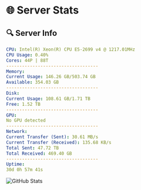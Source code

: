 # 🌐 Server Stats
## 🔍 Server Info
```yaml
CPU: Intel(R) Xeon(R) CPU E5-2699 v4 @ 1217.01MHz
CPU Usage: 0.40%
Cores: 44P | 88T
-----------------------------------
Memory:
Current Usage: 146.26 GB/503.74 GB
Available: 354.03 GB
-----------------------------------
Disk:
Current Usage: 108.61 GB/1.71 TB
Free: 1.52 TB
-----------------------------------
GPU:
No GPU detected
-----------------------------------
Network:
Current Transfer (Sent): 30.61 MB/s
Current Transfer (Received): 135.68 KB/s
Total Sent: 47.72 TB
Total Received: 469.40 GB
-----------------------------------
Uptime:
30d 0h 57m 41s
```
![GitHub Stats](https://img.shields.io/badge/Updated-2025-04-06_22:20:30-blue)